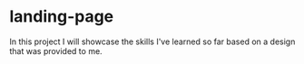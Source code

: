 # landing-page

In this project I will showcase the skills I've learned so far based on a design that was provided to me.